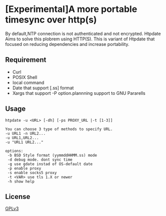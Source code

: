 # \[Experimental\]A more portable timesync over http(s)
By default,NTP connection is not authenticated and not encrypted.
Htpdate Aims to solve this plobrem using HTTP(S).
This is variant of Htpdate  that focused on reducing dependencies and increase portability.

## Requirement
* Curl
* POSIX Shell
* local command
* Date that support \[.ss\] format
* Xargs that support -P option.plannning support to GNU Pararells

## Usage
	htpdate -u <URL> [-dh] [-ps PROXY_URL |-t [1-3]]

	You can choose 3 type of methods to specify URL.
	-u URL1 -n URL2...
	-u URL1,URL2...
	-u "URL1 URL2..."

	options:
	 -b BSD Style format (yymmddHHMM.ss) mode
	 -d debug mode. dont sync time
	 -g use gdate instad of OS-default date
	 -p enable proxy
	 -s enable socks5 proxy
	 -t <VAR> use tls 1.X or newer
	 -h show help

## License
[GPLv3](https://www.gnu.org/copyleft/gpl.html)